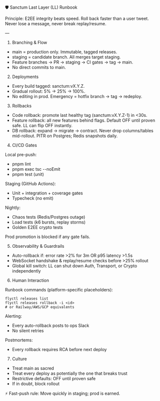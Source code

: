 🛡️ Sanctum Last Layer (LL) Runbook

Principle: E2EE integrity beats speed. Roll back faster than a user tweet. Never lose a message, never break replay/resume.

—

1. Branching & Flow

- main = production only. Immutable, tagged releases.
- staging = candidate branch. All merges target staging.
- Feature branches → PR → staging → CI gates → tag → main.
- No direct commits to main.

2. Deployments

- Every build tagged: sanctum:vX.Y.Z.
- Gradual rollout: 5% → 25% → 100%.
- No editing in prod. Emergency = hotfix branch → tag → redeploy.

3. Rollbacks

- Code rollback: promote last healthy tag (sanctum:vX.Y.Z-1) in <30s.
- Feature rollback: all new features behind flags. Default OFF until proven safe. LL can flip OFF instantly.
- DB rollback: expand → migrate → contract. Never drop columns/tables mid-rollout. PITR on Postgres; Redis snapshots daily.

4. CI/CD Gates

Local pre-push:
- pnpm lint
- pnpm exec tsc --noEmit
- pnpm test (unit)

Staging (GitHub Actions):
- Unit + integration + coverage gates
- Typecheck (no emit)

Nightly:
- Chaos tests (Redis/Postgres outage)
- Load tests (k6 bursts, replay storms)
- Golden E2EE crypto tests

Prod promotion is blocked if any gate fails.

5. Observability & Guardrails

- Auto-rollback if: error rate >2% for 3m OR p95 latency >1.5s
- WebSocket handshake & replay/resume checks before >25% rollout
- Global kill switch: LL can shut down Auth, Transport, or Crypto independently

6. Human Interaction

Runbook commands (platform-specific placeholders):

```
flyctl releases list
flyctl releases rollback -i <id>
# or Railway/AWS/GCP equivalents
```

Alerting:
- Every auto-rollback posts to ops Slack
- No silent retries

Postmortems:
- Every rollback requires RCA before next deploy

7. Culture

- Treat main as sacred
- Treat every deploy as potentially the one that breaks trust
- Restrictive defaults: OFF until proven safe
- If in doubt, block rollout

⚡ Fast-push rule: Move quickly in staging; prod is earned.


